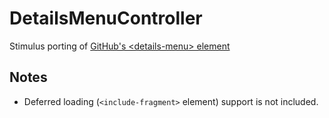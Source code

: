 # DetailsMenuController

Stimulus porting of [GitHub's &lt;details-menu&gt; element](https://github.com/github/details-menu-element)

## Notes
- Deferred loading (`<include-fragment>` element) support is not included.
